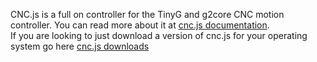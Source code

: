 CNC.js is a full on controller for the TinyG and g2core CNC motion controller.  You can read more about it at [cnc.js documentation](https://github.com/cncjs/cncjs/wiki).  
If you are looking to just download a version of cnc.js for your operating system go here [cnc.js downloads](https://github.com/cncjs/cncjs/releases)
